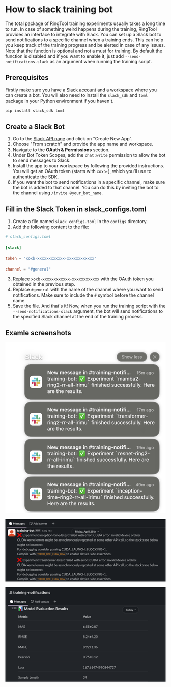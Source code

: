 # How to slack training bot
The total package of RingTool training experiments usually takes a long time to run. In case of something weird happens during the training, RingTool provides an interface to integrate with Slack. You can set up a Slack bot to send notifications to a specific channel when a training ends. This can help you keep track of the training progress and be alerted in case of any issues. Note that the function is optional and not a must for training. By default the function is disabled and if you want to enable it, just add `--send-notifications-slack` as an argument when running the training script.


## Prerequisites
Firstly make sure you have a [Slack account](https://slack.com/help/articles/218080037-Getting-started-for-new-Slack-users) and a [workspace](https://slack.com/help/articles/206845317-Create-a-Slack-workspace) where you can create a bot. You will also need to install the `slack_sdk` and `toml` package in your Python environment if you haven't.
```sh
pip install slack_sdk toml
```

## Create a Slack Bot
1. Go to the [Slack API page](https://api.slack.com/apps) and click on "Create New App".
2. Choose "From scratch" and provide the app name and workspace.
3. Navigate to the **OAuth & Permissions** section.
4. Under Bot Token Scopes, add the `chat:write` permission to allow the bot to send messages to Slack.
5. Install the app to your workspace by following the provided instructions. You will get an OAuth token (starts with `xoxb-`), which you’ll use to authenticate the SDK.
6. If you want the bot to send notifications in a specific channel, make sure the bot is added to that channel. You can do this by inviting the bot to the channel using `/invite @your_bot_name`.

## Fill in the Slack Token in slack_configs.toml
1. Create a file named `slack_configs.toml` in the `configs` directory.
2. Add the following content to the file:
```toml
# slack_configs.toml

[slack]

token = "xoxb-xxxxxxxxxxxx-xxxxxxxxxxxx"

channel = "#general"
```
3. Replace `xoxb-xxxxxxxxxxxx-xxxxxxxxxxxx` with the OAuth token you obtained in the previous step.
4. Replace `#general` with the name of the channel where you want to send notifications. Make sure to include the `#` symbol before the channel name.
5. Save the file.
And that's it! Now, when you run the training script with the `--send-notifications-slack` argument, the bot will send notifications to the specified Slack channel at the end of the training process.

## Examle screenshots
![Success Slack Notifications](screenshots/example-success.jpg)

![Failure Slack Notifications](screenshots/example-failure.png)

![Success Slack Message](screenshots/example-visualization.png)
